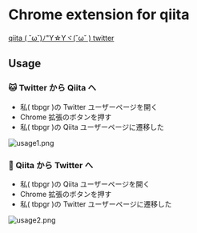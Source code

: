 # Chrome extension for qiita

[qiita ( ˘ω˘)ﾉ"Y☆Yヾ(˘ω˘ ) twitter](https://chrome.google.com/webstore/detail/qiita-%CB%98%CF%89%CB%98%EF%BE%89y%E2%98%86y%E3%83%BE%CB%98%CF%89%CB%98-twitter/acoblfmcdfihphocnnbcokdchegphalf)

## Usage
### :cat: Twitter から Qiita へ
* 私( tbpgr )の Twitter ユーザーページを開く
* Chrome 拡張のボタンを押す
* 私( tbpgr )の Qiita ユーザーページに遷移した

![usage1.png](https://qiita-image-store.s3.amazonaws.com/0/43480/8869d918-a651-71d4-1549-9d17a05b9cf8.png)

### :rabbit: Qiita から Twitter へ
* 私( tbpgr )の Qiita ユーザーページを開く
* Chrome 拡張のボタンを押す
* 私( tbpgr )の Twitter ユーザーページに遷移した

![usage2.png](https://qiita-image-store.s3.amazonaws.com/0/43480/115b09c1-6f85-0af2-a797-104a3b8e567f.png)

